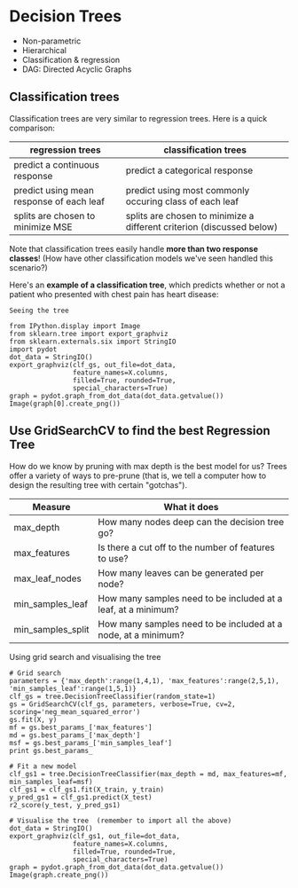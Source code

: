 # Decision Trees

* Non-parametric
* Hierarchical
* Classification & regression
* DAG: Directed Acyclic Graphs


## Classification trees

Classification trees are very similar to regression trees. Here is a quick comparison:

|regression trees|classification trees|
|---|---|
|predict a continuous response|predict a categorical response|
|predict using mean response of each leaf|predict using most commonly occuring class of each leaf|
|splits are chosen to minimize MSE|splits are chosen to minimize a different criterion (discussed below)|

Note that classification trees easily handle **more than two response classes**! (How have other classification models we've seen handled this scenario?)

Here's an **example of a classification tree**, which predicts whether or not a patient who presented with chest pain has heart disease:


```
Seeing the tree

from IPython.display import Image
from sklearn.tree import export_graphviz
from sklearn.externals.six import StringIO
import pydot
dot_data = StringIO()  
export_graphviz(clf_gs, out_file=dot_data,  
                feature_names=X.columns,  
                filled=True, rounded=True,  
                special_characters=True)  
graph = pydot.graph_from_dot_data(dot_data.getvalue())  
Image(graph[0].create_png())

```


## Use GridSearchCV to find the best Regression Tree

How do we know by pruning with max depth is the best model for us? Trees offer a variety of ways to pre-prune (that is, we tell a computer how to design the resulting tree with certain "gotchas").

Measure           | What it does
------------------|-------------
max_depth         | How many nodes deep can the decision tree go?
max_features      | Is there a cut off to the number of features to use?
max_leaf_nodes    | How many leaves can be generated per node?
min_samples_leaf  | How many samples need to be included at a leaf, at a minimum?  
min_samples_split | How many samples need to be included at a node, at a minimum?

Using grid search and visualising the tree

```
# Grid search
parameters = {'max_depth':range(1,4,1), 'max_features':range(2,5,1), 'min_samples_leaf':range(1,5,1)}
clf_gs = tree.DecisionTreeClassifier(random_state=1)
gs = GridSearchCV(clf_gs, parameters, verbose=True, cv=2, scoring='neg_mean_squared_error')
gs.fit(X, y)
mf = gs.best_params_['max_features']
md = gs.best_params_['max_depth']
msf = gs.best_params_['min_samples_leaf']
print gs.best_params_

# Fit a new model
clf_gs1 = tree.DecisionTreeClassifier(max_depth = md, max_features=mf, min_samples_leaf=msf)
clf_gs1 = clf_gs1.fit(X_train, y_train)
y_pred_gs1 = clf_gs1.predict(X_test)
r2_score(y_test, y_pred_gs1)

# Visualise the tree  (remember to import all the above)
dot_data = StringIO()  
export_graphviz(clf_gs1, out_file=dot_data,  
                feature_names=X.columns,  
                filled=True, rounded=True,  
                special_characters=True)  
graph = pydot.graph_from_dot_data(dot_data.getvalue())  
Image(graph.create_png())
